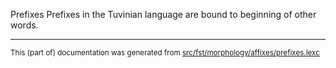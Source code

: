 Prefixes
Prefixes in the Tuvinian language are bound to beginning of other words.

* * *

<small>This (part of) documentation was generated from [src/fst/morphology/affixes/prefixes.lexc](https://github.com/giellalt/lang-tyv/blob/main/src/fst/morphology/affixes/prefixes.lexc)</small>
